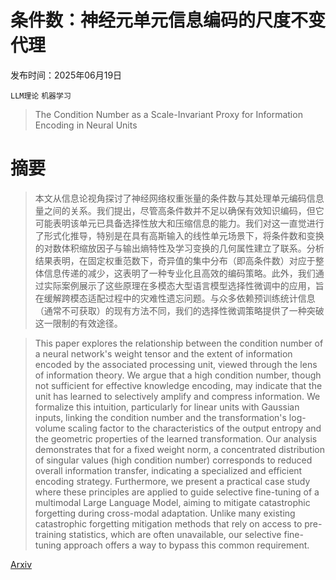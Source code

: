 # 条件数：神经元单元信息编码的尺度不变代理

发布时间：2025年06月19日

`LLM理论` `机器学习`

> The Condition Number as a Scale-Invariant Proxy for Information Encoding in Neural Units

# 摘要

> 本文从信息论视角探讨了神经网络权重张量的条件数与其处理单元编码信息量之间的关系。我们提出，尽管高条件数并不足以确保有效知识编码，但它可能表明该单元已具备选择性放大和压缩信息的能力。我们对这一直觉进行了形式化推导，特别是在具有高斯输入的线性单元场景下，将条件数和变换的对数体积缩放因子与输出熵特性及学习变换的几何属性建立了联系。分析结果表明，在固定权重范数下，奇异值的集中分布（即高条件数）对应于整体信息传递的减少，这表明了一种专业化且高效的编码策略。此外，我们通过实际案例展示了这些原理在多模态大型语言模型选择性微调中的应用，旨在缓解跨模态适配过程中的灾难性遗忘问题。与众多依赖预训练统计信息（通常不可获取）的现有方法不同，我们的选择性微调策略提供了一种突破这一限制的有效途径。

> This paper explores the relationship between the condition number of a neural network's weight tensor and the extent of information encoded by the associated processing unit, viewed through the lens of information theory. We argue that a high condition number, though not sufficient for effective knowledge encoding, may indicate that the unit has learned to selectively amplify and compress information. We formalize this intuition, particularly for linear units with Gaussian inputs, linking the condition number and the transformation's log-volume scaling factor to the characteristics of the output entropy and the geometric properties of the learned transformation. Our analysis demonstrates that for a fixed weight norm, a concentrated distribution of singular values (high condition number) corresponds to reduced overall information transfer, indicating a specialized and efficient encoding strategy. Furthermore, we present a practical case study where these principles are applied to guide selective fine-tuning of a multimodal Large Language Model, aiming to mitigate catastrophic forgetting during cross-modal adaptation. Unlike many existing catastrophic forgetting mitigation methods that rely on access to pre-training statistics, which are often unavailable, our selective fine-tuning approach offers a way to bypass this common requirement.

[Arxiv](https://arxiv.org/abs/2506.16289)